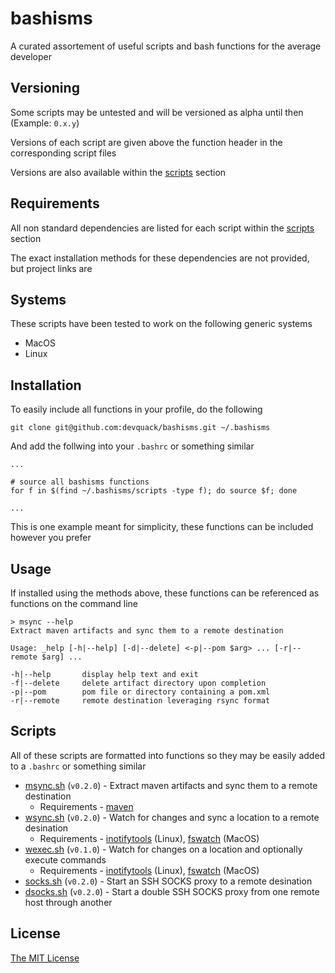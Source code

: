 # bashisms

A curated assortement of useful scripts and bash functions for the average developer

## Versioning

Some scripts may be untested and will be versioned as alpha until then (Example: `0.x.y`)

Versions of each script are given above the function header in the corresponding script files

Versions are also available within the [scripts](#Scripts) section

## Requirements

All non standard dependencies are listed for each script within the [scripts](#Scripts) section

The exact installation methods for these dependencies are not provided, but project links are

## Systems

These scripts have been tested to work on the following generic systems

* MacOS
* Linux

## Installation

To easily include all functions in your profile, do the following

```
git clone git@github.com:devquack/bashisms.git ~/.bashisms
```

And add the follwing into your `.bashrc` or something similar

```
...

# source all bashisms functions
for f in $(find ~/.bashisms/scripts -type f); do source $f; done

...
```

This is one example meant for simplicity, these functions can be included however you prefer

## Usage

If installed using the methods above, these functions can be referenced as functions on the command line

```
> msync --help
Extract maven artifacts and sync them to a remote destination

Usage: _help [-h|--help] [-d|--delete] <-p|--pom $arg> ... [-r|--remote $arg] ...

-h|--help       display help text and exit
-f|--delete     delete artifact directory upon completion
-p|--pom        pom file or directory containing a pom.xml
-r|--remote     remote destination leveraging rsync format
```

## Scripts

All of these scripts are formatted into functions so they may be easily added to a `.bashrc` or something similar

* [msync.sh](scripts/msync.sh) (`v0.2.0`) - Extract maven artifacts and sync them to a remote destination
    * Requirements - [maven](https://maven.apache.org/install.html)
* [wsync.sh](scripts/wsync.sh) (`v0.2.0`) - Watch for changes and sync a location to a remote desination
    * Requirements - [inotifytools](https://github.com/rvoicilas/inotify-tools/wiki#getting) (Linux), [fswatch](https://github.com/emcrisostomo/fswatch#getting-fswatch) (MacOS)
* [wexec.sh](scripts/wexec.sh) (`v0.1.0`) - Watch for changes on a location and optionally execute commands
    * Requirements - [inotifytools](https://github.com/rvoicilas/inotify-tools/wiki#getting) (Linux), [fswatch](https://github.com/emcrisostomo/fswatch#getting-fswatch) (MacOS)
* [socks.sh](scripts/socks.sh) (`v0.2.0`) - Start an SSH SOCKS proxy to a remote desination
* [dsocks.sh](scripts/dsocks.sh) (`v0.2.0`) - Start a double SSH SOCKS proxy from one remote host through another

## License

[The MIT License](LICENSE.md)